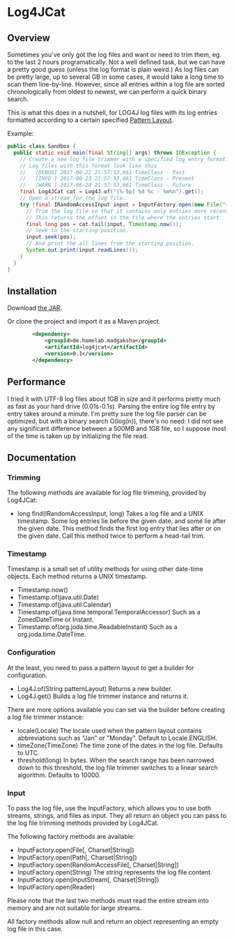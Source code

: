 # Log4JCat

## Overview

Sometimes you've only got the log files and want or need to trim them, eg. to the last 2 hours
programatically. Not a well defined task, but we can have a pretty good guess (unless the log
format is plain weird.) As log files can be pretty large, up to several GB in some cases, it
would take a long time to scan them line-by-line. However, since all entries within a log file
are sorted chronologically from oldest to newest, we can perform a quick binary search.

This is what this does in a nutshell, for LOG4J log files with its log entries formatted
according to a certain specified [Pattern Layout](https://logging.apache.org/log4j/1.2/apidocs/org/apache/log4j/PatternLayout.html).

Example:

```java
public class Sandbox {
  public static void main(final String[] args) throws IOException {
    // Create a new log file trimmer with a specified log entry format.
    // Log files with this format look like this
    //   [DEBUG] 2017-06-22 21:57:53,661 TimeClass - Past
    //   [INFO ] 2017-06-23 21:57:53,661 TimeClass - Present
    //   [WARN ] 2017-06-24 21:57:53,661 TimeClass - Future
    final Log4JCat cat = Log4J.of("[%-5p] %d %c - %m%n").get();
    // Open a stream for the log file.
    try (final IRandomAccessInput input = InputFactory.open(new File("~/mylogfile"))) {
      // Trim the log file so that it contains only entries more recent than the current date.
      // This returns the offset in the file where the entries start.
      final long pos = cat.tail(input, Timestamp.now());
      // Seek to the starting position.
      input.seek(pos);
      // And print the all lines from the starting position.
      System.out.print(input.readLines());
    }
  }
}
```

## Installation

Download [the JAR](https://github.com/blutorange/Log4JCat/blob/master/Log4JCat/release/log4jcat-0.1.jar).

Or clone the project and import it as a Maven project.

```xml
		<dependency>
			<groupId>de.homelab.madgaksha</groupId>
			<artifactId>log4jcat</artifactId>
			<version>0.1</version>
		</dependency>
```

## Performance

I tried it with UTF-8 log files about 1GB in size and it performs pretty much
as fast as your hard drive (0.01s-0.1s). Parsing the entire log file entry by
entry takes around a minute. I'm pretty sure the log file parser can be
optimized, but with a binary search O(log(n)), there's no need: I did not see
any significant difference between a 500MB and 1GB file, so I suppose most of
the time is taken up by initializing the file read.

## Documentation

### Trimming

The following methods are available for log file trimming, provided by Log4JCat:

* long find(IRandomAccessInput, long) Takes a log file and a UNIX timestamp. Some log entries lie before the given date, and some lie after the given date. This method finds the first log entry that lies after or on the given date. Call this method twice to perform a head-tail trim.

### Timestamp

Timestamp is a small set of utility methods for using other date-time objects.
Each method returns a UNIX timestamp.

* Timestamp.now()
* Timestamp.of(java.util.Date)
* Timestamp.of(java.util.Calendar)
* Timestamp.of(java.time.temporal.TemporalAccessor) Such as a ZonedDateTime or Instant.
* Timestamp.of(org.joda.time.ReadableInstant) Such as a org.joda.time.DateTime.

### Configuration

At the least, you need to pass a pattern layout to get a builder for
configuration.

* Log4J.of(String patternLayout) Returns a new builder.
* Log4J.get() Builds a log file trimmer instance and returns it.

There are more options available you can set via the builder before creating
a log file trimmer instance:

* locale(Locale) The locale used when the pattern layout contains abbreviations such as "Jan" or "Monday". Default to Locale.ENGLISH.
* timeZone(TimeZone) The time zone of the dates in the log file. Defaults to UTC.
* threshold(long) In bytes. When the search range has been narrowed down to this threshold, the log file trimmer switches to a linear search algorithm. Defaults to 10000.

### Input

To pass the log file, use the InputFactory, which allows you to use both
streams, strings, and files as input. They all return an object you can pass
to the log file trimming methods provided by Log4JCat.

The following factory methods are available:

* InputFactory.open(File[, Charset|String])
* InputFactory.open(Path[, Charset|String])
* InputFactory.open(RandomAccessFile[, Charset|String])
* InputFactory.open(String) The string represents the log file content.
* InputFactory.open(InputStream[, Charset|String])
* InputFactory.open(Reader)

Please note that the last two methods must read the entire stream into memory
and are not suitable for large streams.

All factory methods allow null and return an object representing an empty log
file in this case.
